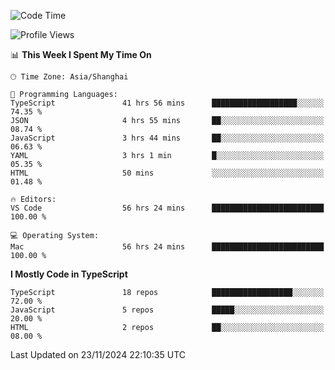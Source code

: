 <!--START_SECTION:waka-->
![Code Time](http://img.shields.io/badge/Code%20Time-6%2C948%20hrs%2059%20mins-blue)

![Profile Views](http://img.shields.io/badge/Profile%20Views-0-blue)

📊 **This Week I Spent My Time On** 

```text
🕑︎ Time Zone: Asia/Shanghai

💬 Programming Languages: 
TypeScript               41 hrs 56 mins      ███████████████████░░░░░░   74.35 % 
JSON                     4 hrs 55 mins       ██░░░░░░░░░░░░░░░░░░░░░░░   08.74 % 
JavaScript               3 hrs 44 mins       ██░░░░░░░░░░░░░░░░░░░░░░░   06.63 % 
YAML                     3 hrs 1 min         █░░░░░░░░░░░░░░░░░░░░░░░░   05.35 % 
HTML                     50 mins             ░░░░░░░░░░░░░░░░░░░░░░░░░   01.48 % 

🔥 Editors: 
VS Code                  56 hrs 24 mins      █████████████████████████   100.00 % 

💻 Operating System: 
Mac                      56 hrs 24 mins      █████████████████████████   100.00 % 
```

**I Mostly Code in TypeScript** 

```text
TypeScript               18 repos            ██████████████████░░░░░░░   72.00 % 
JavaScript               5 repos             █████░░░░░░░░░░░░░░░░░░░░   20.00 % 
HTML                     2 repos             ██░░░░░░░░░░░░░░░░░░░░░░░   08.00 % 
```




 Last Updated on 23/11/2024 22:10:35 UTC
<!--END_SECTION:waka-->
